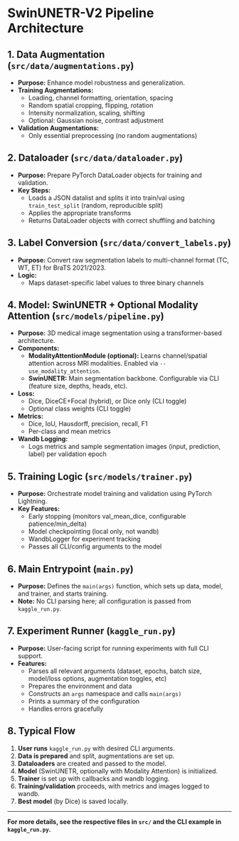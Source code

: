 # SwinUNETR-V2 Pipeline Architecture

## 1. Data Augmentation (`src/data/augmentations.py`)
- **Purpose:** Enhance model robustness and generalization.
- **Training Augmentations:**
  - Loading, channel formatting, orientation, spacing
  - Random spatial cropping, flipping, rotation
  - Intensity normalization, scaling, shifting
  - Optional: Gaussian noise, contrast adjustment
- **Validation Augmentations:**
  - Only essential preprocessing (no random augmentations)

## 2. Dataloader (`src/data/dataloader.py`)
- **Purpose:** Prepare PyTorch DataLoader objects for training and validation.
- **Key Steps:**
  - Loads a JSON datalist and splits it into train/val using `train_test_split` (random, reproducible split)
  - Applies the appropriate transforms
  - Returns DataLoader objects with correct shuffling and batching

## 3. Label Conversion (`src/data/convert_labels.py`)
- **Purpose:** Convert raw segmentation labels to multi-channel format (TC, WT, ET) for BraTS 2021/2023.
- **Logic:**
  - Maps dataset-specific label values to three binary channels

## 4. Model: SwinUNETR + Optional Modality Attention (`src/models/pipeline.py`)
- **Purpose:** 3D medical image segmentation using a transformer-based architecture.
- **Components:**
  - **ModalityAttentionModule (optional):** Learns channel/spatial attention across MRI modalities. Enabled via `--use_modality_attention`.
  - **SwinUNETR:** Main segmentation backbone. Configurable via CLI (feature size, depths, heads, etc).
- **Loss:**
  - Dice, DiceCE+Focal (hybrid), or Dice only (CLI toggle)
  - Optional class weights (CLI toggle)
- **Metrics:**
  - Dice, IoU, Hausdorff, precision, recall, F1
  - Per-class and mean metrics
- **Wandb Logging:**
  - Logs metrics and sample segmentation images (input, prediction, label) per validation epoch

## 5. Training Logic (`src/models/trainer.py`)
- **Purpose:** Orchestrate model training and validation using PyTorch Lightning.
- **Key Features:**
  - Early stopping (monitors val_mean_dice, configurable patience/min_delta)
  - Model checkpointing (local only, not wandb)
  - WandbLogger for experiment tracking
  - Passes all CLI/config arguments to the model

## 6. Main Entrypoint (`main.py`)
- **Purpose:** Defines the `main(args)` function, which sets up data, model, and trainer, and starts training.
- **Note:** No CLI parsing here; all configuration is passed from `kaggle_run.py`.

## 7. Experiment Runner (`kaggle_run.py`)
- **Purpose:** User-facing script for running experiments with full CLI support.
- **Features:**
  - Parses all relevant arguments (dataset, epochs, batch size, model/loss options, augmentation toggles, etc)
  - Prepares the environment and data
  - Constructs an `args` namespace and calls `main(args)`
  - Prints a summary of the configuration
  - Handles errors gracefully

## 8. Typical Flow
1. **User runs** `kaggle_run.py` with desired CLI arguments.
2. **Data is prepared** and split, augmentations are set up.
3. **Dataloaders** are created and passed to the model.
4. **Model** (SwinUNETR, optionally with Modality Attention) is initialized.
5. **Trainer** is set up with callbacks and wandb logging.
6. **Training/validation** proceeds, with metrics and images logged to wandb.
7. **Best model** (by Dice) is saved locally.

---

**For more details, see the respective files in `src/` and the CLI example in `kaggle_run.py`.** 